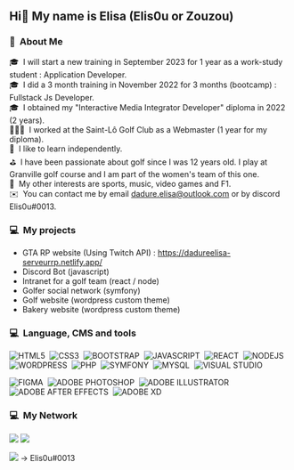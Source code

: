 <h2> Hi👋 My name is Elisa (Elis0u or Zouzou) </h2>

### 🤗 &nbsp;About Me

🎓 &nbsp;I will start a new training in September 2023 for 1 year as a work-study student : Application Developer.\
🎓 &nbsp;I did a 3 month training in November 2022 for 3 months (bootcamp) : Fullstack Js Developer.\
🎓 &nbsp;I obtained my "Interactive Media Integrator Developer" diploma in 2022 (2 years).\
👩🏽‍💻 &nbsp;I worked at the Saint-Lô Golf Club as a Webmaster (1 year for my diploma).\
📖 &nbsp;I like to learn independently.\
⛳️ &nbsp;I have been passionate about golf since I was 12 years old. I play at Granville golf course and I am part of the women's team of this one.\
💯 &nbsp;My other interests are sports, music, video games and F1.\
✉️ &nbsp;You can contact me by email dadure.elisa@outlook.com or by discord Elis0u#0013.

### 💻 &nbsp;My projects

- GTA RP website (Using Twitch API) : https://dadureelisa-serveurrp.netlify.app/
- Discord Bot (javascript)
- Intranet for a golf team (react / node)
- Golfer social network (symfony)
- Golf website (wordpress custom theme)
- Bakery website (wordpress custom theme)

### 💻 &nbsp;Language, CMS and tools

![HTML5](https://img.shields.io/badge/-HTML-e34f26?logo=html5&logoColor=fff)&nbsp;
![CSS3](https://img.shields.io/badge/-CSS-1572B6?logo=css3&logoColor=fff)&nbsp;
![BOOTSTRAP](https://img.shields.io/badge/-BOOTSTRAP-7952B3?logo=bootstrap&logoColor=fff)&nbsp;
![JAVASCRIPT](https://img.shields.io/badge/-JAVASCRIPT-F7DF1E?logo=javascript&logoColor=fff)&nbsp;
![REACT](https://img.shields.io/badge/-REACT-61DAFB?logo=nodedotjs&logoColor=fff)&nbsp;
![NODEJS](https://img.shields.io/badge/-NODEJS-339933?logo=nodedotjs&logoColor=fff)&nbsp;
![WORDPRESS](https://img.shields.io/badge/-WORDPRESS-21759B?logo=wordpress&logoColor=ffffff)&nbsp;
![PHP](https://img.shields.io/badge/-PHP-777BB4?logo=php&logoColor=ffffff)&nbsp;
![SYMFONY](https://img.shields.io/badge/-SYMFONY-000000?logo=symfony&logoColor=ffffff)&nbsp;
![MYSQL](https://img.shields.io/badge/-MYSQL-4479A1?logo=mysql&logoColor=ffffff)&nbsp;
![VISUAL STUDIO](https://img.shields.io/badge/-VISUAL%20STUDIO%20CODE-007ACC?logo=visualstudiocode&logoColor=ffffff)&nbsp; 

![FIGMA](https://img.shields.io/badge/-FIGMA-F24E1E?logo=nodedotjs&logoColor=fff)&nbsp;
![ADOBE PHOTOSHOP](https://img.shields.io/badge/-ADOBE%20PHOTOSHOP-31A8FF?logo=adobephotoshop&logoColor=ffffff)&nbsp; 
![ADOBE ILLUSTRATOR](https://img.shields.io/badge/-ADOBE%20ILLUSTRATOR-FF9A00?logo=adobeillustrator&logoColor=ffffff)&nbsp;
![ADOBE AFTER EFFECTS](https://img.shields.io/badge/-ADOBE%20AFTER%20EFFECTS-9999FF?logo=adobeaftereffects&logoColor=ffffff)&nbsp;
![ADOBE XD](https://img.shields.io/badge/-ADOBE%20XD-FF61F6?logo=adobexd&logoColor=ffffff)&nbsp;

### 💻 &nbsp;My Network

<a href="https://dadureelisa.ovh/"><img src="https://img.shields.io/badge/-MY%20WEBSITE-00A98F?logo=about.me&logoColor=ffffff"/></a>
<a href="https://www.linkedin.com/in/elisa-dadure-4009b41ba/"><img src="https://img.shields.io/badge/-LINKEDIN-0A66C2?logo=linkedIn&logoColor=ffffff"/></a>
<p><img src="https://img.shields.io/badge/-DISCORD-5865F2?logo=discord&logoColor=ffffff"/> → Elis0u#0013</p>
